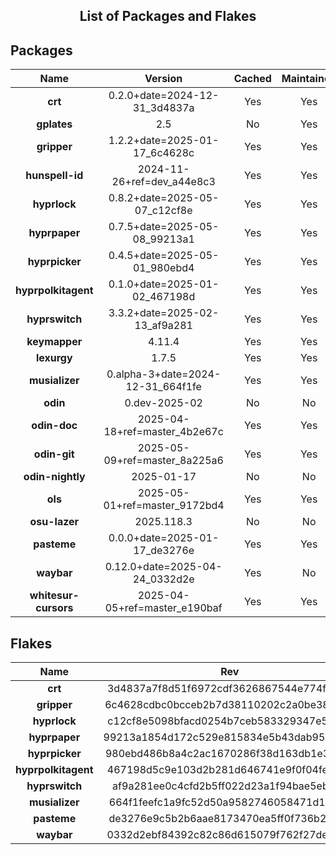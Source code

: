 <!--- This list was auto-generated. DO NOT edit this file manually. -->

<h2 align="center">List of Packages and Flakes</h2>

## Packages

| **Name** | **Version** | **Cached** | **Maintained** | **Homepage** |
| :-: | :-: | :-: | :-: | :-: |
| **crt** | 0.2.0+date=2024-12-31_3d4837a | Yes | Yes | [🌐](https://github.com/spitulax/crt) |
| **gplates** | 2.5 | No | Yes | [🌐](https://www.gplates.org) |
| **gripper** | 1.2.2+date=2025-01-17_6c4628c | Yes | Yes | [🌐](https://github.com/spitulax/gripper) |
| **hunspell-id** | 2024-11-26+ref=dev_a44e8c3 | Yes | Yes | [🌐](https://github.com/shuLhan/hunspell-id) |
| **hyprlock** | 0.8.2+date=2025-05-07_c12cf8e | Yes | Yes | [🌐](https://github.com/hyprwm/hyprlock) |
| **hyprpaper** | 0.7.5+date=2025-05-08_99213a1 | Yes | Yes | [🌐](https://github.com/hyprwm/hyprpaper) |
| **hyprpicker** | 0.4.5+date=2025-05-01_980ebd4 | Yes | Yes | [🌐](https://github.com/hyprwm/hyprpicker) |
| **hyprpolkitagent** | 0.1.0+date=2025-01-02_467198d | Yes | Yes | [🌐](https://github.com/hyprwm/hyprpolkitagent) |
| **hyprswitch** | 3.3.2+date=2025-02-13_af9a281 | Yes | Yes | [🌐](https://github.com/h3rmt/hyprswitch) |
| **keymapper** | 4.11.4 | Yes | Yes | [🌐](https://github.com/houmain/keymapper) |
| **lexurgy** | 1.7.5 | Yes | Yes | [🌐](https://github.com/def-gthill/lexurgy) |
| **musializer** | 0.alpha-3+date=2024-12-31_664f1fe | Yes | Yes | [🌐](https://github.com/tsoding/musializer) |
| **odin** | 0.dev-2025-02 | No | No | [🌐](https://odin-lang.org/) |
| **odin-doc** | 2025-04-18+ref=master_4b2e67c | Yes | Yes | [🌐](https://github.com/odin-lang/pkg.odin-lang.org) |
| **odin-git** | 2025-05-09+ref=master_8a225a6 | Yes | Yes | [🌐](https://odin-lang.org/) |
| **odin-nightly** | 2025-01-17 | No | No | [🌐](https://odin-lang.org/) |
| **ols** | 2025-05-01+ref=master_9172bd4 | Yes | Yes | [🌐](https://github.com/DanielGavin/ols) |
| **osu-lazer** | 2025.118.3 | No | No | [🌐](https://osu.ppy.sh) |
| **pasteme** | 0.0.0+date=2025-01-17_de3276e | Yes | Yes | [🌐](https://github.com/spitulax/pasteme) |
| **waybar** | 0.12.0+date=2025-04-24_0332d2e | Yes | No | [🌐](https://github.com/alexays/waybar) |
| **whitesur-cursors** | 2025-04-05+ref=master_e190baf | Yes | Yes | [🌐](https://github.com/vinceliuice/WhiteSur-cursors) |

## Flakes

| **Name** | **Rev** | **Maintained** | **Homepage** |
| :-: | :-: | :-: | :-: |
| **crt** | 3d4837a7f8d51f6972cdf3626867544e774f1965 | Yes | [🌐](https://github.com/spitulax/crt) |
| **gripper** | 6c4628cdbc0bcceb2b7d38110202c2a0be3813d8 | Yes | [🌐](https://github.com/spitulax/gripper) |
| **hyprlock** | c12cf8e5098bfacd0254b7ceb583329347e5ed1a | Yes | [🌐](https://github.com/hyprwm/hyprlock) |
| **hyprpaper** | 99213a1854d172c529e815834e5b43dab95a3b67 | Yes | [🌐](https://github.com/hyprwm/hyprpaper) |
| **hyprpicker** | 980ebd486b8a4c2ac1670286f38d163db1e38cd9 | Yes | [🌐](https://github.com/hyprwm/hyprpicker) |
| **hyprpolkitagent** | 467198d5c9e103d2b281d646741e9f0f04fe0e8c | Yes | [🌐](https://github.com/spitulax/hyprpolkitagent) |
| **hyprswitch** | af9a281ee0c4cfd2b5ff022d23a1f94bae5ebbd3 | Yes | [🌐](https://github.com/H3rmt/hyprswitch) |
| **musializer** | 664f1feefc1a9fc52d50a9582746058471d12e28 | Yes | [🌐](https://github.com/spitulax/musializer) |
| **pasteme** | de3276e9c5b2b6aae8173470ea5ff0f736b28c5c | Yes | [🌐](https://github.com/spitulax/pasteme) |
| **waybar** | 0332d2ebf84392c82c86d615079f762f27de94ba | Yes | [🌐](https://github.com/alexays/waybar) |
